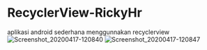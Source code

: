 # RecyclerView-RickyHr
aplikasi android sederhana menggunnakan recyclerview
![Screenshot_20200417-120840](https://user-images.githubusercontent.com/25813725/79534468-e26ce280-80a4-11ea-8bf0-fc05941ddf1a.png)
![Screenshot_20200417-120847](https://user-images.githubusercontent.com/25813725/79534478-e8fb5a00-80a4-11ea-99de-f870999db2fb.png)
